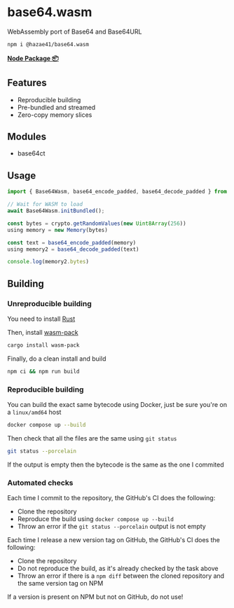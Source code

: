 # base64.wasm

WebAssembly port of Base64 and Base64URL

```bash
npm i @hazae41/base64.wasm
```

[**Node Package 📦**](https://www.npmjs.com/package/@hazae41/base64.wasm)

## Features
- Reproducible building
- Pre-bundled and streamed
- Zero-copy memory slices

## Modules
- base64ct

## Usage

```typescript
import { Base64Wasm, base64_encode_padded, base64_decode_padded } from "@hazae41/base64.wasm";

// Wait for WASM to load
await Base64Wasm.initBundled();

const bytes = crypto.getRandomValues(new Uint8Array(256))
using memory = new Memory(bytes)

const text = base64_encode_padded(memory)
using memory2 = base64_decode_padded(text)

console.log(memory2.bytes)
```

## Building

### Unreproducible building

You need to install [Rust](https://www.rust-lang.org/tools/install)

Then, install [wasm-pack](https://rustwasm.github.io/wasm-pack/installer/)

```bash
cargo install wasm-pack
```

Finally, do a clean install and build

```bash
npm ci && npm run build
```

### Reproducible building

You can build the exact same bytecode using Docker, just be sure you're on a `linux/amd64` host

```bash
docker compose up --build
```

Then check that all the files are the same using `git status`

```bash
git status --porcelain
```

If the output is empty then the bytecode is the same as the one I commited

### Automated checks

Each time I commit to the repository, the GitHub's CI does the following:
- Clone the repository
- Reproduce the build using `docker compose up --build`
- Throw an error if the `git status --porcelain` output is not empty

Each time I release a new version tag on GitHub, the GitHub's CI does the following:
- Clone the repository
- Do not reproduce the build, as it's already checked by the task above
- Throw an error if there is a `npm diff` between the cloned repository and the same version tag on NPM

If a version is present on NPM but not on GitHub, do not use!
